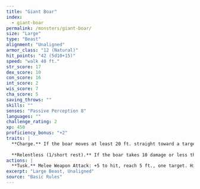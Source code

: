 ```yaml
---
title: "Giant Boar"
index:
  - giant-boar
permalink: /monsters/giant-boar/
size: "Large"
type: "Beast"
alignment: "Unaligned"
armor_class: "12 (Natural)"
hit_points: "42 (5d10+15)"
speed: "walk 40 ft."
str_score: 17
dex_score: 10
con_score: 16
int_score: 2
wis_score: 7
cha_score: 5
saving_throws: ""
skills: ""
senses: "Passive Perception 8"
languages: ""
challenge_rating: 2
xp: 450
proficiency_bonus: "+2"
traits: |
  **Charge.** If the boar moves at least 20 ft. straight toward a target and then hits it with a tusk attack on the same turn, the target takes an extra 7 (2d6) slashing damage. If the target is a creature, it must succeed on a DC 13 Strength saving throw or be knocked prone.
  
  **Relentless (1/short rest).** If the boar takes 10 damage or less that would reduce it to 0 hit points, it is reduced to 1 hit point instead.
actions: |
  **Tusk.** Melee Weapon Attack: +5 to hit, reach 5 ft., one target. Hit: 10 (2d6 + 3) slashing damage.
excerpt: "Large Beast, Unaligned"
source: "Basic Rules"
---
```

